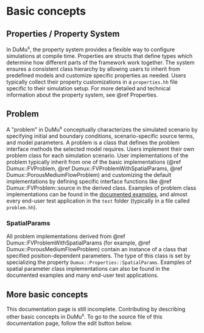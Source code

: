 # Basic concepts

## Properties / Property System
In DuMu<sup>x</sup>, the property system provides a flexible way to configure simulations at compile time. Properties are structs that define types which determine how different parts of the framework work together. The system ensures a consistent class hierarchy by allowing users to inherit from predefined models and customize specific properties as needed.
Users typically collect their property customizations in a `properties.hh` file specific to their simulation setup. For more detailed and technical information about the property system, see @ref Properties.

## Problem
A "problem" in DuMu<sup>x</sup> conceptually characterizes the simulated scenario by specifying initial and boundary conditions, scenario-specific source terms, and model parameters. A problem is a class that defines the problem interface methods the selected model requires. Users implement their own problem class for each simulation scenario. User implementations of the problem typically inherit from one of the basic implementations (@ref Dumux::FVProblem, @ref Dumux::FVProblemWithSpatialParams, @ref Dumux::PorousMediumFlowProblem) and customizing the default implementations by defining specific interface functions like @ref Dumux::FVProblem::source in the derived class. Examples of problem class implementations can be found in the [documented examples](https://git.iws.uni-stuttgart.de/dumux-repositories/dumux/tree/master/examples), and almost every end-user test application in the `test` folder (typically in a file called `problem.hh`).

### SpatialParams
All problem implementations derived from @ref Dumux::FVProblemWithSpatialParams (for example, @ref Dumux::PorousMediumFlowProblem) contain an instance of a class that specified position-dependent parameters. The type of this class is set by specializing the property `Dumux::Properties::SpatialParams`. Examples of spatial parameter class implementations can also be found in the documented examples and many end-user test applications.

## More basic concepts
This documentation page is still incomplete. Contributing by describing other basic concepts in DuMu<sup>x</sup>.
To go to the source file of this documentation page, follow the edit button below.

